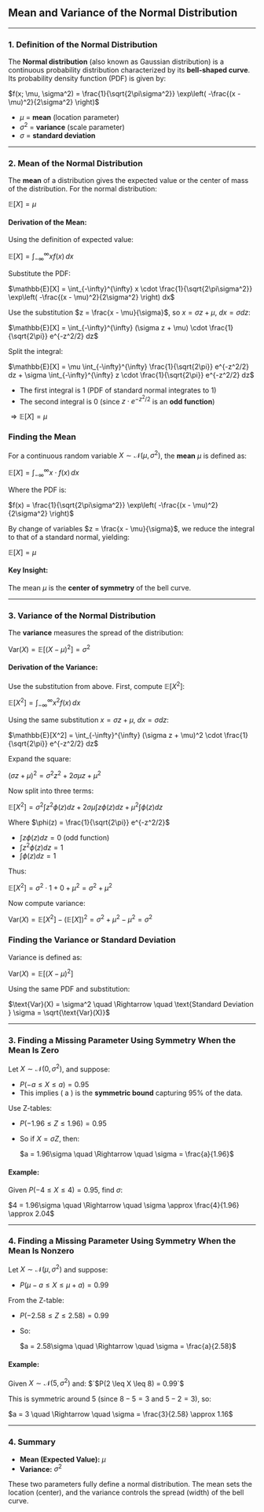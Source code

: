 ## **Mean and Variance of the Normal Distribution**

---

### **1. Definition of the Normal Distribution**

The **Normal distribution** (also known as Gaussian distribution) is a continuous probability distribution 
characterized by its **bell-shaped curve**. Its probability density function (PDF) is given by:


$`f(x; \mu, \sigma^2) = \frac{1}{\sqrt{2\pi\sigma^2}} \exp\left( -\frac{(x - \mu)^2}{2\sigma^2} \right)`$


- $\mu$ = **mean** (location parameter)
- $\sigma^2$ = **variance** (scale parameter)
- $\sigma$ = **standard deviation**

---

### **2. Mean of the Normal Distribution**

The **mean** of a distribution gives the expected value or the center of mass of the distribution. 
For the normal distribution:


$`\mathbb{E}[X] = \mu`$


#### **Derivation of the Mean:**

Using the definition of expected value:


$`\mathbb{E}[X] = \int_{-\infty}^{\infty} x f(x)\, dx`$


Substitute the PDF:

$`\mathbb{E}[X] = \int_{-\infty}^{\infty} x \cdot \frac{1}{\sqrt{2\pi\sigma^2}} \exp\left( -\frac{(x - \mu)^2}{2\sigma^2} \right) dx`$


Use the substitution $`z = \frac{x - \mu}{\sigma}`$, so $`x = \sigma z + \mu`$, $`dx = \sigma dz`$:


$`\mathbb{E}[X] = \int_{-\infty}^{\infty} (\sigma z + \mu) \cdot \frac{1}{\sqrt{2\pi}} e^{-z^2/2} dz`$


Split the integral:


$`\mathbb{E}[X] = \mu \int_{-\infty}^{\infty} \frac{1}{\sqrt{2\pi}} e^{-z^2/2} dz + \sigma \int_{-\infty}^{\infty} z \cdot \frac{1}{\sqrt{2\pi}} e^{-z^2/2} dz`$


- The first integral is 1 (PDF of standard normal integrates to 1)
- The second integral is 0 (since $`z \cdot e^{-z^2/2}`$ is an **odd function**)


$`\Rightarrow \mathbb{E}[X] = \mu`$


### **Finding the Mean**

For a continuous random variable $`X \sim \mathcal{N}(\mu, \sigma^2)`$, the **mean** $\mu$ is defined as:


$`\mathbb{E}[X] = \int_{-\infty}^{\infty} x \cdot f(x) \, dx`$


Where the PDF is:


$`f(x) = \frac{1}{\sqrt{2\pi\sigma^2}} \exp\left( -\frac{(x - \mu)^2}{2\sigma^2} \right)`$


By change of variables $`z = \frac{x - \mu}{\sigma}`$, we reduce the integral to that of a standard normal, yielding:


$`\mathbb{E}[X] = \mu`$


#### **Key Insight:**
The mean $\mu$ is the **center of symmetry** of the bell curve.

---


### **3. Variance of the Normal Distribution**

The **variance** measures the spread of the distribution:


$`\text{Var}(X) = \mathbb{E}[(X - \mu)^2] = \sigma^2`$


#### **Derivation of the Variance:**

Use the substitution from above. First, compute $`\mathbb{E}[X^2]`$:


$`\mathbb{E}[X^2] = \int_{-\infty}^{\infty} x^2 f(x)\, dx`$


Using the same substitution $`x = \sigma z + \mu`$, $`dx = \sigma dz`$:


$`\mathbb{E}[X^2] = \int_{-\infty}^{\infty} (\sigma z + \mu)^2 \cdot \frac{1}{\sqrt{2\pi}} e^{-z^2/2} dz`$


Expand the square:


$`(\sigma z + \mu)^2 = \sigma^2 z^2 + 2\sigma\mu z + \mu^2`$


Now split into three terms:


$`\mathbb{E}[X^2] = \sigma^2 \int z^2 \phi(z) dz + 2\sigma\mu \int z \phi(z) dz + \mu^2 \int \phi(z) dz`$


Where $`\phi(z) = \frac{1}{\sqrt{2\pi}} e^{-z^2/2}`$

- $`\int z \phi(z) dz = 0`$ (odd function)
- $`\int z^2 \phi(z) dz = 1`$
- $`\int \phi(z) dz = 1`$

Thus:


$`\mathbb{E}[X^2] = \sigma^2 \cdot 1 + 0 + \mu^2 = \sigma^2 + \mu^2`$


Now compute variance:


$`\text{Var}(X) = \mathbb{E}[X^2] - (\mathbb{E}[X])^2 = \sigma^2 + \mu^2 - \mu^2 = \sigma^2`$


### **Finding the Variance or Standard Deviation**

Variance is defined as:


$`\text{Var}(X) = \mathbb{E}[(X - \mu)^2]`$


Using the same PDF and substitution:


$`\text{Var}(X) = \sigma^2 \quad \Rightarrow \quad \text{Standard Deviation } \sigma = \sqrt{\text{Var}(X)}`$


---


### **3. Finding a Missing Parameter Using Symmetry When the Mean Is Zero**

Let $`X \sim \mathcal{N}(0, \sigma^2)`$, and suppose:

- $`P(-a \leq X \leq a) = 0.95`$
- This implies \( a \) is the **symmetric bound** capturing 95% of the data.

Use Z-tables:

- $`P(-1.96 \leq Z \leq 1.96) = 0.95`$
- So if $`X = \sigma Z`$, then:
  
  $`a = 1.96\sigma \quad \Rightarrow \quad \sigma = \frac{a}{1.96}`$
  

#### **Example:**
Given $`P(-4 \leq X \leq 4) = 0.95`$, find $\sigma$:


$`4 = 1.96\sigma \quad \Rightarrow \quad \sigma \approx \frac{4}{1.96} \approx 2.04`$


---

### **4. Finding a Missing Parameter Using Symmetry When the Mean Is Nonzero**

Let $`X \sim \mathcal{N}(\mu, \sigma^2)`$ and suppose:

- $`P(\mu - a \leq X \leq \mu + a) = 0.99`$

From the Z-table:
- $`P(-2.58 \leq Z \leq 2.58) = 0.99`$
- So:
  
  $`a = 2.58\sigma \quad \Rightarrow \quad \sigma = \frac{a}{2.58}`$
  

#### **Example:**
Given $`X \sim \mathcal{N}(5, \sigma^2)`$ and: 
$`$P(2 \leq X \leq 8) = 0.99`$


This is symmetric around 5 (since $8 - 5 = 3$ and $5 - 2 = 3$), so:


$`a = 3 \quad \Rightarrow \quad \sigma = \frac{3}{2.58} \approx 1.16`$

---


### **4. Summary**

- **Mean (Expected Value):** $\mu$
- **Variance:** $\sigma^2$

These two parameters fully define a normal distribution. The mean sets the location (center), and the variance controls the spread (width) of the bell curve.









